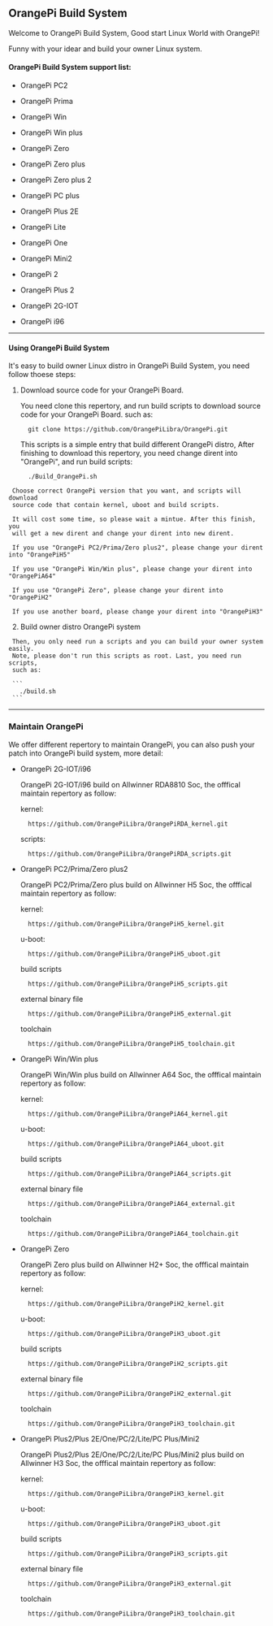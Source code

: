 OrangePi Build System
---------------------------------------

Welcome to OrangePi Build System, Good start Linux World with OrangePi!

Funny with your idear and build your owner Linux system.

#### OrangePi Build System support list:

  * OrangePi PC2
 
  * OrangePi Prima
 
  * OrangePi Win

  * OrangePi Win plus

  * OrangePi Zero

  * OrangePi Zero plus

  * OrangePi Zero plus 2

  * OrangePi PC plus

  * OrangePi Plus 2E

  * OrangePi Lite

  * OrangePi One

  * OrangePi Mini2

  * OrangePi 2

  * OrangePi Plus 2

  * OrangePi 2G-IOT

  * OrangePi i96

-----------------------------------------------------------------

#### Using OrangePi Build System

   It's easy to build owner Linux distro in OrangePi Build System, you need follow
   thoese steps:

   1. Download source code for your OrangePi Board.

      You need clone this repertory, and run build scripts to download
      source code for your OrangePi Board. such as:
      
      ```
        git clone https://github.com/OrangePiLibra/OrangePi.git
      ```
      
      This scripts is a simple entry that build different OrangePi distro,
      After finishing to download this repertory, you need change dirent into
      "OrangePi", and run build scripts:
      
      ```
        ./Build_OrangePi.sh
      ```

     Choose correct OrangePi version that you want, and scripts will download
     source code that contain kernel, uboot and build scripts.

     It will cost some time, so please wait a mintue. After this finish, you
     will get a new dirent and change your dirent into new dirent.

     If you use "OrangePi PC2/Prima/Zero plus2", please change your dirent into "OrangePiH5"

     If you use "OrangePi Win/Win plus", please change your dirent into "OrangePiA64"

     If you use "OrangePi Zero", please change your dirent into "OrangePiH2"

     If you use another board, please change your dirent into "OrangePiH3"

   2. Build owner distro OrangePi system

     Then, you only need run a scripts and you can build your owner system easily.
     Note, please don't run this scripts as root. Last, you need run scripts,
     such as:
     
     ```
       ./build.sh
     ```

------------------------------------------------------------------

### Maintain OrangePi

  We offer different repertory to maintain OrangePi, you can also push your patch
  into OrangePi build system, more detail:

  * OrangePi 2G-IOT/i96

    OrangePi 2G-IOT/i96 build on Allwinner RDA8810 Soc, the offfical maintain
    repertory as follow:

    kernel:
    
    ```
      https://github.com/OrangePiLibra/OrangePiRDA_kernel.git
    ```
    
    scripts:
    
    ```
      https://github.com/OrangePiLibra/OrangePiRDA_scripts.git
    ```

  * OrangePi PC2/Prima/Zero plus2

    OrangePi PC2/Prima/Zero plus build on Allwinner H5 Soc, the offfical maintain
    repertory as follow:

    kernel:
    
    ```
      https://github.com/OrangePiLibra/OrangePiH5_kernel.git
    ```
    
    u-boot:
    
    ```
      https://github.com/OrangePiLibra/OrangePiH5_uboot.git
    ```
    
    build scripts
    
    ```
      https://github.com/OrangePiLibra/OrangePiH5_scripts.git
    ```
    
    external binary file
    
    ```
      https://github.com/OrangePiLibra/OrangePiH5_external.git
    ```
    
    toolchain
    ```
      https://github.com/OrangePiLibra/OrangePiH5_toolchain.git
    ```

  * OrangePi Win/Win plus

    OrangePi Win/Win plus build on Allwinner A64 Soc, the offfical maintain
    repertory as follow:

    kernel:
    
    ```
      https://github.com/OrangePiLibra/OrangePiA64_kernel.git
    ```
    
    u-boot:
    
    ```
      https://github.com/OrangePiLibra/OrangePiA64_uboot.git
    ```
    
    build scripts
    
    ```
      https://github.com/OrangePiLibra/OrangePiA64_scripts.git
    ```
    
    external binary file
    ```
      https://github.com/OrangePiLibra/OrangePiA64_external.git
    ```
    
    toolchain
    ```
      https://github.com/OrangePiLibra/OrangePiA64_toolchain.git
    ```


  * OrangePi Zero

    OrangePi Zero plus build on Allwinner H2+ Soc, the offfical maintain
    repertory as follow:

    kernel:
    
    ```
      https://github.com/OrangePiLibra/OrangePiH2_kernel.git
    ```
    
    u-boot:
    
    ```
      https://github.com/OrangePiLibra/OrangePiH3_uboot.git
    ```
    
    build scripts
    
    ```
      https://github.com/OrangePiLibra/OrangePiH2_scripts.git
    ```
    
    external binary file
    
    ```
      https://github.com/OrangePiLibra/OrangePiH2_external.git
    ```
    
    toolchain
    ```
      https://github.com/OrangePiLibra/OrangePiH3_toolchain.git
    ```

  * OrangePi Plus2/Plus 2E/One/PC/2/Lite/PC Plus/Mini2

    OrangePi Plus2/Plus 2E/One/PC/2/Lite/PC Plus/Mini2 plus build on Allwinner H3 Soc,
    the offfical maintain repertory as follow:

    kernel:
    
    ```
      https://github.com/OrangePiLibra/OrangePiH3_kernel.git
    ```
    
    u-boot:
    
    ```
      https://github.com/OrangePiLibra/OrangePiH3_uboot.git
    ```
    
    build scripts
    
    ```
      https://github.com/OrangePiLibra/OrangePiH3_scripts.git
    ```
    
    external binary file
    
    ```
      https://github.com/OrangePiLibra/OrangePiH3_external.git
    ```
    
    toolchain
    
    ```
      https://github.com/OrangePiLibra/OrangePiH3_toolchain.git
    ```
